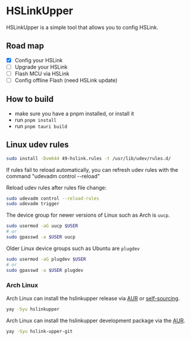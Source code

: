 # HSLinkUpper

HSLinkUpper is a simple tool that allows you to config HSLink.

## Road map

* [x] Config your HSLink
* [ ] Upgrade your HSLink
* [ ] Flash MCU via HSLink
* [ ] Config offline Flash (need HSLink update)

## How to build

* make sure you have a pnpm installed, or install it
* run `pnpm install`
* run `pnpm tauri build`

## Linux udev rules

```bash
sudo install -Dvm644 49-hslink.rules -t /usr/lib/udev/rules.d/ 
```

If rules fail to reload automatically, you can refresh udev rules with the command "udevadm control --reload"

Reload udev rules after rules file change:

```bash
sudo udevadm control --reload-rules
sudo udevadm trigger
```

The device group for newer versions of Linux such as Arch is `uucp`.

```bash
sudo usermod -aG uucp $USER
# or
sudo gpasswd -a $USER uucp
```

Older Linux device groups such as Ubuntu are `plugdev`

```bash
sudo usermod -aG plugdev $USER
# or
sudo gpasswd -a $USER plugdev
```

### Arch Linux

Arch Linux can install the hslinkupper release via [AUR](https://aur.archlinux.org/packages/hslinkupper) or [self-sourcing](https://github.com/taotieren/aur-repo).

```bash
yay -Syu hslinkupper
```

Arch Linux can install the hslinkupper development package via the [AUR](https://aur.archlinux.org/packages/hslink-upper-git).

```bash
yay -Syu hslink-upper-git
```
